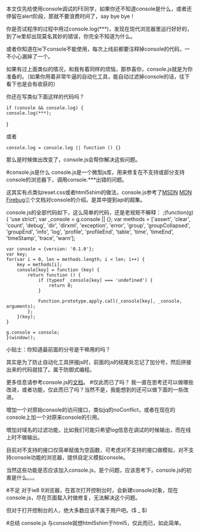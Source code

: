 本文仅先给使用console调试的FE同学，如果你还不知道console是什么，或者还停留在alert阶段，那就不要浪费时间了，say bye bye！

你是否试程序的过程中用过console.log(***)，发现在现代浏览器里运行好好的，到了ie里却出现莫名其妙的错误，你完全不知道为什么。

或者你知道在ie下console不能使用，每次上线前都要注释掉console的代码，一不小心漏掉了一个。

如果有过上面类似的情况，和我有着同样的烦恼，那恭喜你，console.js就是为你准备的。（如果你用着非常牛逼的自动化工具，能自动过滤掉console的话，往下看下也是会有收获的）

你还在写类似下面这样的代码吗？

    if (console && console.log) {
	console.log(***);
}

或者

    console.log = console.log || function () {}

那么是时候做出改变了，console.js会帮你解决这些问题。

#console.js是什么
console.js是一个微型js库，用来修复在不支持或部分支持console的浏览器下，调用console.***出错的问题。

这其实有点类似reset.css或者html5shim的做法，console.js参考了[MSDN](http://msdn.microsoft.com/en-us/library/ie/gg589530.aspx) [MDN](https://developer.mozilla.org/en-US/docs/Web/API/Console) [Firebug](http://getfirebug.com/wiki/index.php/Console_API)三个文档对console的介绍。是其中提到api的超集。

console.js的全部代码如下，这么简单的代码，还是老规矩不解释：
    ;(function(g) {
    'use strict';
    var _console = g.console || {};
    var methods = ['assert', 'clear', 'count', 'debug', 'dir', 'dirxml', 'exception', 'error', 'group', 'groupCollapsed', 'groupEnd', 'info', 'log', 'profile', 'profileEnd', 'table', 'time', 'timeEnd', 'timeStamp', 'trace', 'warn'];

    var console = {version: '0.1.0'};
    var key;
    for(var i = 0, len = methods.length; i < len; i++) {
        key = methods[i];
        console[key] = function (key) {
            return function () {
                if (typeof _console[key] === 'undefined') {
                    return 0;
                }

                Function.prototype.apply.call(_console[key], _console, arguments);
            };           
        }(key);
    }
    
    g.console = console;
	}(window));

小贴士：你知道最前面的分号是干嘛用的吗？

其实是为了防止自动化工具拼接js时，前面的js的结尾处忘记了加分号，然后拼接出来的代码就挂了。属于防御式编程。

更多信息请参考console.js的[文档](https://github.com/yanhaijing/console.js#readme)。
#仅此而已了吗？
我一直在思考还可以做哪些改进，或者功能，仅此而已了吗？当然不是，我能想到的还可以做下面的一些改进。

增加一个对原始console的访问接口，类似jq的noConflict，或者在现在的console上加一个对原来console的引用。

增加对域名的过滤功能，比如我们可能只希望log信息在调试的时候输出，而在线上时不做输出。

目前对不支持的接口仅简单赋值为空函数，可考虑对不支持的接口做模拟，对不支持console功能的浏览器，提供自定义模拟console。

当然这些功能是否应该加入console.js，是个问题，应该思考下，console.js的初衷是什么。。。

#不足
对于ie8 9浏览器，在首次打开控制台时，会新建console对象，现在console.js，尽在页面载入时做修复，无法解决这个问题。

但对于打开控制台的人，绝大多数应该不属于用户吧。($ _ $)

#总结
console.js 与console就想html5shim于html5，仅此而已，如此简单。
